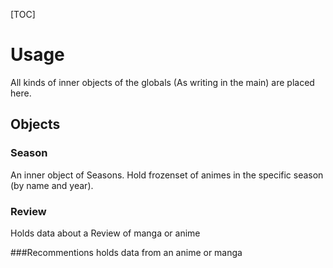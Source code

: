 [TOC]

Usage
=====
All kinds of inner objects of the globals (As writing in the main) are placed here.

Objects
-------

### Season
An inner object of Seasons. Hold frozenset of animes in the specific season (by name and year).

### Review
Holds data about a Review of manga or anime

###Recommentions
holds data from an anime or manga
